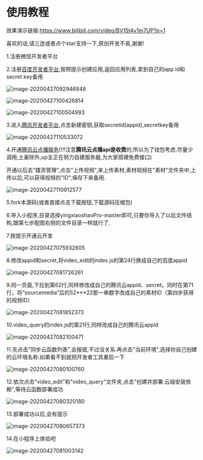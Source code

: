# 使用教程

效果演示链接:https://www.bilibili.com/video/BV15t4y1m7UP?p=1

喜欢的话,请三连或者点个star支持一下,原创开发不易,谢谢!

1.注册微信开发者平台

2.注册[百度开发者平台](https://console.bce.baidu.com/ai/#/ai/speech/overview/index),按照提示创建应用,返回应用列表,拿到自己的app id和secret key备用

![image-20200427092946848](images/image-20200427092946848.png)

![image-20200427100426814](images/image-20200427100426814.png)

![image-20200427100504993](images/image-20200427100504993.png)

3.进入[腾讯开发者平台](https://console.cloud.tencent.com/cam/capi),点击新建密钥,获取secretid(appid),secretkey备用

![image-20200427110533072](images/image-20200427110533072.png)

4.开通[腾讯云点播服务](https://console.cloud.tencent.com/vod/media)(!!!注意**腾讯云点播api是收费**的,所以为了钱包考虑,尽量少调用,土豪除外,up主正在努力自建服务器,为大家搭建免费接口)

开通以后去"媒资管理",点击"上传视频",来上传素材,素材视频在"素材"文件夹中,上传以后,可以获得视频的"ID",保存下来备用.

![image-20200427110912577](images/image-20200427110912577.png)

5.fork本源码(或者直接点击下载按钮,下载源码压缩包)

6.导入小程序,目录选择yingxiaoshaoPro-master即可,只要你导入了以后文件结构,跟第七步配图右侧的文件目录一样就行了.

7.按提示开通云开发

![image-20200427075932605](images/image-20200427075932605.png)

8.修改appid和secret,将video_edit的index.js的第24行换成自己的百度appid

![image-20200427081726261](images/image-20200427081726261.png)

9.同一页面,下拉到第62行,同样修改成自己的腾讯云appid、secret。同时在第71行，将“sourcemedia”后的52***22那一串数字改成自己的素材ID（第四步获得的视频ID）

![image-20200427081852373](images/image-20200427081852373.png)

10.video_query的index.js的第21行,同样改成自己的腾讯云appid

![image-20200427082100471](images/image-20200427082100471.png)

11.先点击"同步云函数列表",会报错,不过没关系.再点击"当前环境",选择你自己创建的云环境名称.如果看不到就把开发者工具重启一下

![image-20200427080100760](images/image-20200427080100760.png)

12.依次点击"video_edit"和"video_query"文件夹,点击"创建并部署:云端安装依赖",等待云函数部署成功

![image-20200427080320180](images/image-20200427080320180.png)

13.部署成功以后,会有提示

![image-20200427080657373](images/image-20200427080657373.png)

14.在小程序上体验吧

![image-20200427081003142](images/image-20200427081003142.png)
